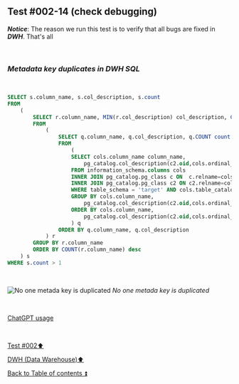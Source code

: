 ## Test #002-14 (check debugging)  

**_Notice_**: The reason we run this test is to verify that all bugs are fixed in **_DWH_**. That's all  

<p><br></p>

### **_Metadata key duplicates in DWH SQL_**  

<p><br></p> 

````SQL
SELECT s.column_name, s.col_description, s.count
FROM 
	(
		SELECT r.column_name, MIN(r.col_description) col_description, COUNT(r.column_name) count
		FROM
			(
				SELECT q.column_name, q.col_description, q.COUNT count
				FROM 
					(
					SELECT cols.column_name column_name,
						pg_catalog.col_description(c2.oid,cols.ordinal_position::int) col_description, COUNT(*) count
					FROM information_schema.columns cols
					INNER JOIN pg_catalog.pg_class c ON  c.relname=cols.table_name
					INNER JOIN pg_catalog.pg_class c2 ON c2.relname=cols.table_name
					WHERE table_schema = 'target' AND cols.table_catalog = 'datawarehouse' AND cols.table_name<> 'Metadata'
					GROUP BY cols.column_name,
						pg_catalog.col_description(c2.oid,cols.ordinal_position::int)
					ORDER BY cols.column_name,
						pg_catalog.col_description(c2.oid,cols.ordinal_position::int), COUNT(*) DESC
					) q
				ORDER BY q.column_name, q.col_description
			) r
		GROUP BY r.column_name
		ORDER BY COUNT(r.column_name) desc
	) s
WHERE s.count > 1
````

<p><br></p> 

![No one metada key is duplicated](https://i.imgur.com/OoY75oQ.png)
_No one metada key is duplicated_  

<p><br></p> 

[ChatGPT usage](../../CHATGPT_USAGE.md)  

<p><br></p>

[Test #002:arrow_up:](t002.md)  

[DWH (Data Warehouse):arrow_up:](../dwh.md)  

[Back to Table of contents :arrow_double_up:](../../README.md)   
